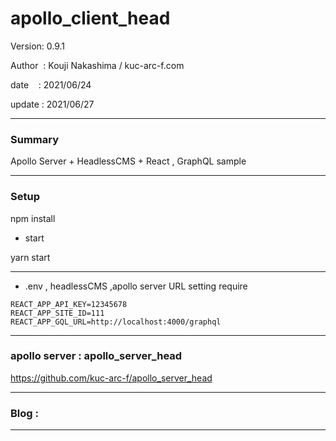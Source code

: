 ﻿# apollo_client_head

 Version: 0.9.1

 Author  : Kouji Nakashima / kuc-arc-f.com

 date    : 2021/06/24

 update  : 2021/06/27 

***
### Summary

Apollo Server + HeadlessCMS + React , GraphQL sample

***
### Setup

npm install

* start

yarn start

***
* .env , headlessCMS ,apollo server URL setting require

```
REACT_APP_API_KEY=12345678
REACT_APP_SITE_ID=111
REACT_APP_GQL_URL=http://localhost:4000/graphql
```

***
### apollo server : apollo_server_head

https://github.com/kuc-arc-f/apollo_server_head

***
### Blog :


***

